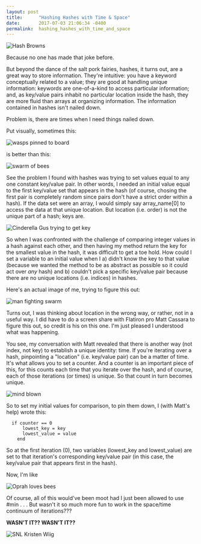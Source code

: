 ```yaml
---
layout: post
title:      "Hashing Hashes with Time & Space"
date:       2017-07-03 21:06:34 -0400
permalink:  hashing_hashes_with_time_and_space
---
```


![Hash Browns](http://i.imgur.com/0FWkzpm.jpg)


Because no one has made that joke before.

But beyond the dance of the salt pork fairies, hashes, it turns out, are a great way to store information. They're intuitive: you have a keyword conceptually related to a value; they are good at handling unique information: keywords are one-of-a-kind to access particular information; and, as key/value pairs inhabit no particular location inside the hash, they are more fluid than arrays at organizing information. The information contained in hashes isn't nailed down.

Problem is, there are times when I need things nailed down.

Put visually, sometimes this:

![wasps pinned to board](http://i.imgur.com/8zHAYGq.jpg)

is better than this:

![swarm of bees](https://media.giphy.com/media/Z1zd9yQlbkaCQ/giphy.gif)

See the problem I found with hashes was trying to set values equal to any one constant key/value pair. In other words, I needed an initial value equal to the first key/value set that appears in the hash (of course, chosing the first pair is completely random since pairs don't have a strict order within a hash). If the data set were an array, I would simply say array_name[0] to access the data at that unique location. But location (i.e. order) is not the unique part of a hash; keys are. 

![Cinderella Gus trying to get key](http://i.imgur.com/H3oXwA9.jpg)

So when I was confronted with the challenge of comparing integer values in a hash against each other, and then having my method return the key for the smallest value in the hash, it was difficult to get a toe hold. How could I set a variable to an initial value when I a) didn't know the key to that value (because we wanted the method to be as abstract as possible so it could act over *any* hash) and b) couldn't pick a specific key/value pair because there are no unique locations (i.e. indices) in hashes.

Here's an actual image of me, trying to figure this out:

![man fighting swarm](https://media.giphy.com/media/A1SNSC8s40O64/giphy.gif)

Turns out, I was thinking about location in the wrong way, or rather, not in a useful way. I did have to do a screen share with Flatiron pro Matt Cassara to figure this out, so credit is his on this one. I'm just pleased I understood what was happening.

You see, my conversation with Matt revealed that there is another way (not index, not key) to establish a unique identity: time. If you're iterating over a hash, pinpointing a "location" (i.e. key/value pair) can be a matter of time. It's what allows you to set a counter. And a counter is an important piece of this, for this counts each time that you iterate over the hash, and of course, each of those iterations (or times) is unique. So that count in turn becomes unique. 

![mind blown](http://i.imgur.com/r86rI5l.jpg)

So to set my initial values for comparison, to pin them down, I (with Matt's help) wrote this:
```
  if counter == 0
      lowest_key = key
      lowest_value = value
    end
```

So at the first iteration (0), two variables (lowest_key and lowest_value) are set to that iteration's corresponding key/value pair (in this case, the key/value pair that appears first in the hash). 

Now, I'm like

![Oprah loves bees](https://media.giphy.com/media/VhFps32TlNgsg/giphy.gif)

Of course, all of this would've been moot had I just been allowed to use #min . . . But wasn't it so much more fun to work in the space/time continuum of iterations??? 

**WASN'T IT?? WASN'T IT??**

![SNL Kristen Wiig](https://media.giphy.com/media/l2JhAmuESLx73WWbK/giphy.gif)









